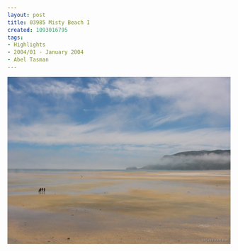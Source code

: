 ```yaml
---
layout: post
title: 03985 Misty Beach I
created: 1093016795
tags:
- Highlights
- 2004/01 - January 2004
- Abel Tasman
---
```


<img src="/image/images/03985_misty_beach_i-1390.jpg"/>

